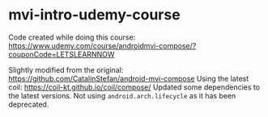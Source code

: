 # mvi-intro-udemy-course

Code created while doing this course: https://www.udemy.com/course/androidmvi-compose/?couponCode=LETSLEARNNOW

Slightly modified from the original: https://github.com/CatalinStefan/android-mvi-compose
Using the latest coil: https://coil-kt.github.io/coil/compose/
Updated some dependencies to the latest versions.
Not using `android.arch.lifecycle` as it has been deprecated.
